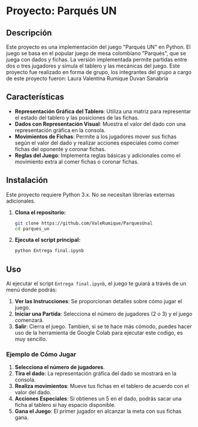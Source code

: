 # Proyecto: Parqués UN

## Descripción

Este proyecto es una implementación del juego "Parqués UN" en Python. El juego se basa en el popular juego de mesa colombiano "Parqués", que se juega con dados y fichas. La versión implementada permite partidas entre dos o tres jugadores y simula el tablero y las mecánicas del juego. Este proyecto fue realizado en forma de grupo, los integrantes del grupo a cargo de este proyecto fueron:
Laura Valentina Rumique
Duvan Sanabria

## Características

- **Representación Gráfica del Tablero**: Utiliza una matriz para representar el estado del tablero y las posiciones de las fichas.
- **Dados con Representación Visual**: Muestra el valor del dado con una representación gráfica en la consola.
- **Movimientos de Fichas**: Permite a los jugadores mover sus fichas según el valor del dado y realizar acciones especiales como comer fichas del oponente y coronar fichas.
- **Reglas del Juego**: Implementa reglas básicas y adicionales como el movimiento extra al comer fichas o coronar fichas.

## Instalación

Este proyecto requiere Python 3.x. No se necesitan librerías externas adicionales.

1. **Clona el repositorio:**
    ```bash
    git clone https://github.com/ValeRumique/ParquesUnal
    cd parques_un
    ```

2. **Ejecuta el script principal:**
    ```bash
    python Entrega final.ipynb
    ```

## Uso

Al ejecutar el script `Entrega final.ipynb`, el juego te guiará a través de un menú donde podrás:

1. **Ver las Instrucciones**: Se proporcionan detalles sobre cómo jugar el juego.
2. **Iniciar una Partida**: Selecciona el número de jugadores (2 o 3) y el juego comenzará.
3. **Salir**: Cierra el juego.
Tambien, si se te hace más cómodo, puedes hacer uso de la herramienta de Google Colab para ejecutar este codigo, es muy sencillo.
### Ejemplo de Cómo Jugar

1. **Selecciona el número de jugadores**.
2. **Tira el dado**: La representación gráfica del dado se mostrará en la consola.
3. **Realiza movimientos**: Mueve tus fichas en el tablero de acuerdo con el valor del dado.
4. **Acciones Especiales**: Si obtienes un 5 en el dado, podrás sacar una ficha al tablero si hay espacio disponible.
5. **Gana el Juego**: El primer jugador en alcanzar la meta con sus fichas gana.

